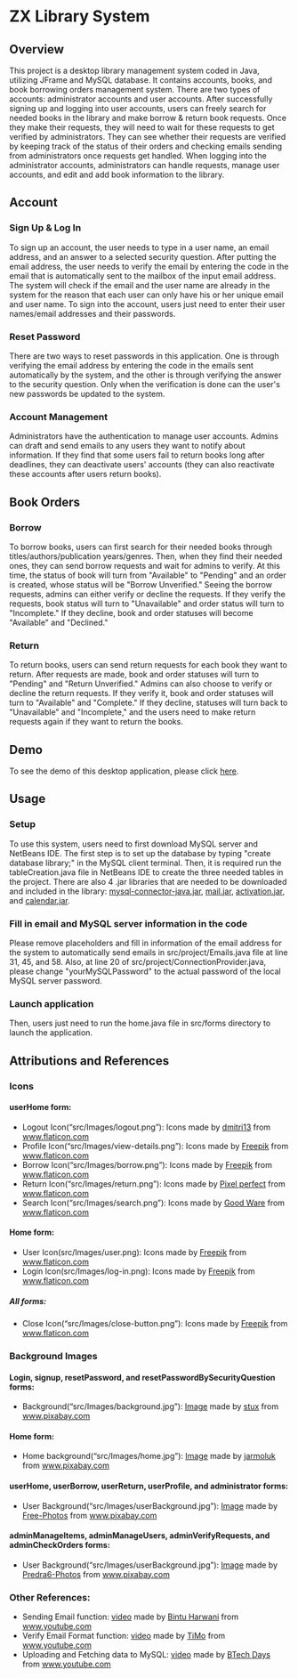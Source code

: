 # ZX Library System
## Overview
This project is a desktop library management system coded in Java, utilizing JFrame and MySQL database. It contains accounts, books, and book borrowing orders management system. There are two types of accounts: administrator accounts and user accounts. After successfully signing up and logging into user accounts, users can freely search for needed books in the library and make borrow & return book requests. Once they make their requests, they will need to wait for these requests to get verified by administrators. They can see whether their requests are verified by keeping track of the status of their orders and checking emails sending from administrators once requests get handled. When logging into the administrator accounts, administrators can handle requests, manage user accounts, and edit and add book information to the library. 
## Account
### Sign Up & Log In
To sign up an account, the user needs to type in a user name, an email address, and an answer to a selected security question. After putting the email address, the user needs to verify the email by entering the code in the email that is automatically sent to the mailbox of the input email address. The system will check if the email and the user name are already in the system for the reason that each user can only have his or her unique email and user name. To sign into the account, users just need to enter their user names/email addresses and their passwords. 
### Reset Password
There are two ways to reset passwords in this application. One is through verifying the email address by entering the code in the emails sent automatically by the system, and the other is through verifying the answer to the security question. Only when the verification is done can the user's new passwords be updated to the system. 
### Account Management
Administrators have the authentication to manage user accounts. Admins can draft and send emails to any users they want to notify about information. If they find that some users fail to return books long after deadlines, they can deactivate users' accounts (they can also reactivate these accounts after users return books). 
## Book Orders
### Borrow
To borrow books, users can first search for their needed books through titles/authors/publication years/genres. Then, when they find their needed ones, they can send borrow requests and wait for admins to verify. At this time, the status of book will turn from "Available" to "Pending" and an order is created, whose status will be "Borrow Unverified." Seeing the borrow requests, admins can either verify or decline the requests. If they verify the requests, book status will turn to "Unavailable" and order status will turn to "Incomplete." If they decline, book and order statuses will become "Available" and "Declined."
### Return
To return books, users can send return requests for each book they want to return. After requests are made, book and order statuses will turn to "Pending" and "Return Unverified." Admins can also choose to verify or decline the return requests. If they verify it, book and order statuses will turn to "Available" and "Complete." If they decline, statuses will turn back to "Unavailable" and "Incomplete," and the users need to make return requests again if they want to return the books.  
## Demo
To see the demo of this desktop application, please click <a href="https://youtu.be/vXP6dhnLnj8" title="App Demo">here</a>. 
## Usage
### Setup
To use this system, users need to first download MySQL server and NetBeans IDE. The first step is to set up the database by typing "create database library;" in the MySQL client terminal. Then, it is required run the tableCreation.java file in NetBeans IDE to create the three needed tables in the project. There are also 4 .jar libraries that are needed to be downloaded and included in the library: <a href="https://dev.mysql.com/downloads/connector/j/" title="mysql connector">mysql-connector-java.jar</a>, <a href="https://javaee.github.io/javamail/" title="java mail">mail.jar</a>, <a href="https://search.maven.org/artifact/com.sun.activation/javax.activation/1.2.0/jar" title="activation">activation.jar</a>, and <a href="http://www.java2s.com/Code/Jar/c/Downloadcalendar210jar.htm" title="calendar">calendar.jar</a>. 
### Fill in email and MySQL server information in the code
Please remove placeholders and fill in information of the email address for the system to automatically send emails in src/project/Emails.java file at line 31, 45, and 58. Also, at line 20 of src/project/ConnectionProvider.java, please change "yourMySQLPassword" to the actual password of the local MySQL server password. 
### Launch application
Then, users just need to run the home.java file in src/forms directory to launch the application. 
## Attributions and References
### Icons
#### userHome form:
* <div>Logout Icon(“src/Images/logout.png”): Icons made by <a href="https://www.flaticon.com/authors/dmitri13" title="dmitri13">dmitri13</a> from <a href="https://www.flaticon.com/" title="Flaticon">www.flaticon.com</a></div>
* <div>Profile Icon(“src/Images/view-details.png”): Icons made by <a href="https://www.freepik.com" title="Freepik">Freepik</a> from <a href="https://www.flaticon.com/" title="Flaticon">www.flaticon.com</a></div>
* <div>Borrow Icon(“src/Images/borrow.png”): Icons made by <a href="https://www.freepik.com" title="Freepik">Freepik</a> from <a href="https://www.flaticon.com/" title="Flaticon">www.flaticon.com</a></div>
* <div>Return Icon(“src/Images/return.png”): Icons made by <a href="https://www.flaticon.com/authors/pixel-perfect" title="Pixel perfect">Pixel perfect</a> from <a href="https://www.flaticon.com/" title="Flaticon">www.flaticon.com</a></div>
* <div>Search Icon(“src/Images/search.png”): Icons made by <a href="https://www.flaticon.com/authors/good-ware" title="Good Ware">Good Ware</a> from <a href="https://www.flaticon.com/" title="Flaticon">www.flaticon.com</a></div>
#### Home form:
* <div>User Icon(src/Images/user.png): Icons made by <a href="https://www.freepik.com" title="Freepik">Freepik</a> from <a href="https://www.flaticon.com/" title="Flaticon">www.flaticon.com</a></div>
* <div>Login Icon(src/Images/log-in.png): Icons made by <a href="https://www.freepik.com" title="Freepik">Freepik</a> from <a href="https://www.flaticon.com/" title="Flaticon">www.flaticon.com</a></div>
##### All forms: 
* <div>Close Icon(“src/Images/close-button.png”): Icons made by <a href="https://www.freepik.com" title="Freepik">Freepik</a> from <a href="https://www.flaticon.com/" title="Flaticon">www.flaticon.com</a></div>
### Background Images
#### Login, signup, resetPassword, and resetPasswordBySecurityQuestion forms:
* <div>Background(“src/Images/background.jpg”): <a href="https://pixabay.com/photos/black-board-traces-of-chalk-school-1072366/" title="black background">Image</a> made by <a href="https://pixabay.com/users/stux-12364/" title="stux">stux</a> from <a href="https://pixabay.com/" title="pixabay">www.pixabay.com</a></div> 
#### Home form:
* <div>Home background(“src/Images/home.jpg”): <a href="https://pixabay.com/photos/old-books-book-old-library-436498/" title="books">Image</a> made by <a href="https://pixabay.com/users/jarmoluk-143740/" title="jarmoluk">jarmoluk</a> from <a href="https://pixabay.com/" title="pixabay">www.pixabay.com</a></div> 
#### userHome, userBorrow, userReturn, userProfile, and administrator forms:
* <div>User Background(“src/Images/userBackground.jpg”): <a href="https://pixabay.com/photos/library-bookshelves-ladder-1082309/" title="library">Image</a> made by <a href="https://pixabay.com/users/free-photos-242387/" title="Free-Photos">Free-Photos</a> from <a href="https://www.pixabay.com/" title="freeimages">www.pixabay.com</a></div>
#### adminManageItems, adminManageUsers, adminVerifyRequests, and adminCheckOrders forms:  
* <div>User Background(“src/Images/userBackground.jpg”): <a href="https://pixabay.com/photos/concrete-gray-wall-grunge-1646788/" title="gray background">Image</a> made by <a href="https://pixabay.com/users/predra6_photos-2182361/" title="Predra6-Photos">Predra6-Photos</a> from <a href="https://www.pixabay.com/" title="freeimages">www.pixabay.com</a></div>
### Other References:
* <div>Sending Email function: <a href="https://www.youtube.com/watch?v=BSIPHFvMjGE&t=863s" title="email">video</a> made by <a href="https://www.youtube.com/channel/UCBTuzjmeuyMkkDCSNKUxJiw" title="Bintu Harwani">Bintu Harwani</a> from <a href="https://www.youtube.com/" title="youtube">www.youtube.com</a></div>
* <div>Verify Email Format function: <a href="https://www.youtube.com/watch?v=UDxUtRdpYOY" title="verify email">video</a> made by <a href="https://www.youtube.com/channel/UC2SRL3llHF_1Rtf5x80Sd0A" title="TiMo">TiMo</a> from <a href="https://www.youtube.com/" title="youtube">www.youtube.com</a></div> 
* <div>Uploading and Fetching data to MySQL: <a href="https://www.youtube.com/watch?v=e7Izp5l6VCg" title="hotel management system netbeans">video</a> made by <a href="https://www.youtube.com/channel/UC2Dn1EkW8zglMgNkddhRVhg" title="BTech Days">BTech Days</a> from <a href="https://www.youtube.com/" title="youtube">www.youtube.com</a></div>  
